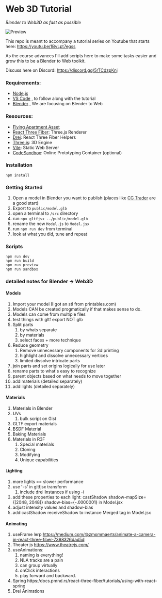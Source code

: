 # Web 3D Tutorial

_Blender to Web3D as fast as possible_

![Preview](/public/preview.png)

This repo is meant to accompany a tutorial series on Youtube that starts here: https://youtu.be/1BvLpt7egss

As the course advances I'll add scripts here to make some tasks easier and grow this to be a Blender to Web toolkit.

Discuss here on Discord: https://discord.gg/5rTCdzpKnj

### Requirements:

- [Node.js](https://nodejs.org/en/download/)
- [VS Code](https://code.visualstudio.com/download) , to follow along with the tutorial
- [Blender](https://www.blender.org/download/) , We are focusing on Blender to Web
### Resources:

- [Flying Apartment Asset](https://www.cgtrader.com/3d-models/exterior/cityscape/cyberpunk-flying-apartment)
- [React Three Fiber](https://docs.pmnd.rs/react-three-fiber/): Three.js Renderer
- [Drei](https://github.com/pmndrs/drei): React Three Fiber Helpers
- [Three.js](https://threejs.org/docs/index.html#manual/en/introduction/Creating-a-scene): 3D Engine
- [Vite](https://vitejs.dev/guide/): Static Web Server
- [CodeSandbox](https://codesandbox.io/docs/configuration): Online Prototyping Container (optional)

### Installation

```
npm install
```

### Getting Started

1. Open a model in Blender you want to publish (places like [CG Trader](https://www.cgtrader.com/) are a good start)
2. Export to `public/model.glb`
3. open a terminal to `/src` directory
4. run `npx gltfjsx ../public/model.glb`
5. rename the new `Model.js` to `Model.jsx`
6. run `npm run dev` from terminal
7. look at what you did, tune and repeat
### Scripts

```
npm run dev
npm run build
npm run preview
npm run sandbox
```
### detailed notes for Blender -> Web3D

#### Models

1. Import your model (I got an stl from printables.com)
2. Models CAN be created progmatically if that makes sense to do.
3. Models can come from multiple files
4. test things with gltf export NOT glb
5. Split parts
   1. by whats separate
   2. by materials
   3. select faces + more technique
6. Reduce geometry
   1. Remove unnecessary components for 3d printing
   2. highlight and dissolve unnecessary vertices
   3. limited dissolve intricate parts
7. join parts and set origins logically for use later
8. rename parts to what's easy to recognize
9. parent objects based on what needs to move together
10. add materials (detailed separately)
11. add lights (detailed separately)


#### Materials

1. Materials in Blender
2. UVs
   1. bulk script on Gist
3. GLTF export materials
4. BSDF Material
5. Baking Materials
6. Materials in R3F
   1. Special materials
   2. Cloning
   3. Modifying
   4. Unique capabilities

#### Lighting

1. more lights == slower performance
2. use '-s' in gltfjsx transform
   1. include drei Instances if using -i
3. add these properties to each light: castShadow shadow-mapSize={[2048, 2048]} shadow-bias={-.0000001} in Model.jsx
4. adjust intensity values and shadow-bias
5. add castShadow receiveShadow to instance Merged tag in Model.jsx 

#### Animating

1. useFrame lerp https://medium.com/@zmommaerts/animate-a-camera-in-react-three-fiber-7398326dad5d
2. Theater js https://www.theatrejs.com/
3. useAnimations:
   1. naming is everything!
   2. NLA tracks are a pain
   3. can group virtually
   4. onClick interactions
   5. play forward and backward. 
4. Spring https:/docs.pmnd.rs/react-three-fiber/tutorials/using-with-react-spring
5. Drei Animations
